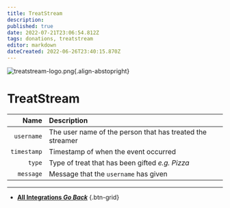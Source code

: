 ```yaml
---
title: TreatStream
description: 
published: true
date: 2022-07-21T23:06:54.812Z
tags: donations, treatstream
editor: markdown
dateCreated: 2022-06-26T23:40:15.870Z
---
```


![treatstream-logo.png](https://streamer.bot/img/integrations/treatstream.png){.align-abstopright}
# TreatStream 

| Name | Description |
|-----:|:------------|
| `username` | The user name of the person that has treated the streamer
| `timestamp` | Timestamp of when the event occurred |
| `type` | Type of treat that has been gifted *e.g. Pizza*
| `message` | Message that the `username` has given

---

- [<i class="mdi mdi-chevron-left"></i> **All Integrations *Go Back***](/en/Integrations)
{.btn-grid}
